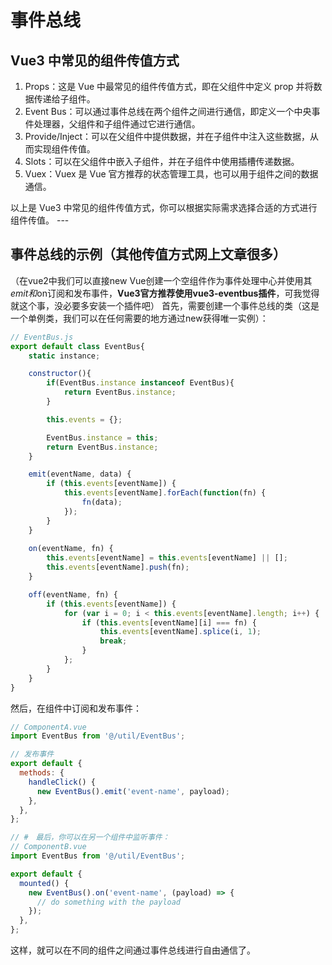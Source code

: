 # 事件总线

## Vue3 中常见的组件传值方式

1. Props：这是 Vue 中最常见的组件传值方式，即在父组件中定义 prop 并将数据传递给子组件。
2. Event Bus：可以通过事件总线在两个组件之间进行通信，即定义一个中央事件处理器，父组件和子组件通过它进行通信。
3. Provide/Inject：可以在父组件中提供数据，并在子组件中注入这些数据，从而实现组件传值。
4. Slots：可以在父组件中嵌入子组件，并在子组件中使用插槽传递数据。
5. Vuex：Vuex 是 Vue 官方推荐的状态管理工具，也可以用于组件之间的数据通信。

以上是 Vue3 中常见的组件传值方式，你可以根据实际需求选择合适的方式进行组件传值。 ---

## **事件总线**的示例（其他传值方式网上文章很多）

（在vue2中我们可以直接new Vue创建一个空组件作为事件处理中心并使用其$emit和$on订阅和发布事件，**Vue3官方推荐使用vue3-eventbus插件**，可我觉得就这个事，没必要多安装一个插件吧） 首先，需要创建一个事件总线的类（这是一个单例类，我们可以在任何需要的地方通过new获得唯一实例）：

```javascript
// EventBus.js
export default class EventBus{
    static instance;

    constructor(){
        if(EventBus.instance instanceof EventBus){
            return EventBus.instance;
        }

        this.events = {};

        EventBus.instance = this;        
        return EventBus.instance;
    }

    emit(eventName, data) {
        if (this.events[eventName]) {
            this.events[eventName].forEach(function(fn) {
                fn(data);
            });
        }
    }
    
    on(eventName, fn) {
        this.events[eventName] = this.events[eventName] || [];
        this.events[eventName].push(fn);
    }

    off(eventName, fn) {
        if (this.events[eventName]) {
            for (var i = 0; i < this.events[eventName].length; i++) {
                if (this.events[eventName][i] === fn) {
                    this.events[eventName].splice(i, 1);
                    break;
                }
            };
        }
    }
}
```

然后，在组件中订阅和发布事件：

```javascript
// ComponentA.vue
import EventBus from '@/util/EventBus';

// 发布事件
export default {
  methods: {
    handleClick() {
      new EventBus().emit('event-name', payload);
    },
  },
};

// #　最后，你可以在另一个组件中监听事件：
// ComponentB.vue
import EventBus from '@/util/EventBus';

export default {
  mounted() {
    new EventBus().on('event-name', (payload) => {
      // do something with the payload
    });
  },
};
```

这样，就可以在不同的组件之间通过事件总线进行自由通信了。
